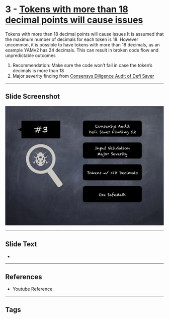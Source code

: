 
# 3 - [Tokens with more than 18 decimal points will cause issues](./Tokens%20with%20more%20than%2018%20decimal%20points%20will%20cause%20issues.md)

Tokens with more than 18 decimal points will cause issues It is assumed that the maximum number of decimals for each token is 18. However uncommon, it is possible to have tokens with more than 18 decimals, as an example YAMv2 has 24 decimals. This can result in broken code flow and unpredictable outcomes


1. Recommendation: Make sure the code won’t fail in case the token’s decimals is more than 18
2. Major severity finding from [Consensys Diligence Audit of Defi Saver](https://consensys.net/diligence/audits/2021/03/defi-saver/#tokens-with-more-than-18-decimal-points-will-cause-issues)


___
## Slide Screenshot
![003.png](../../images/7.%20Audit%20Findings%20101/003.png)
___
## Slide Text
- 
___
## References
- Youtube Reference
___
## Tags
